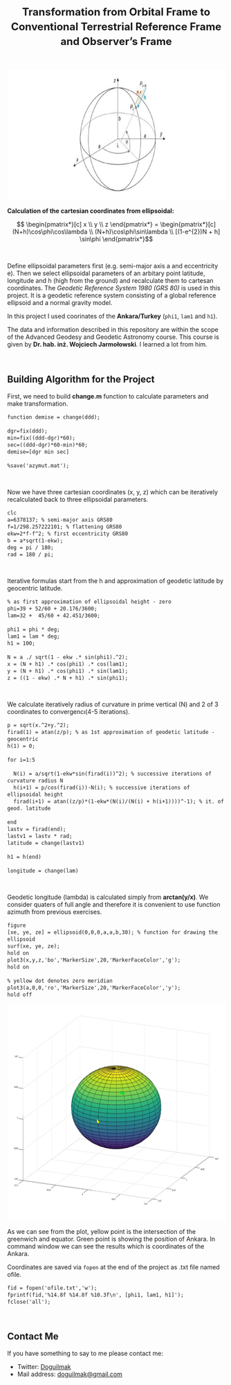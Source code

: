 **<h1 align=center><font size = 5>Transformation from Orbital Frame to Conventional Terrestrial Reference Frame and Observer’s Frame</font></h1>**

<!---
**<h1 align=center><font size = 5>Transformation from Orbital Frame (OR) to Conventional Terrestrial Reference Frame (CT) and Observer’s frame called Horizontal (H)</font></h1>**
--->

<br>

<p align="center">
    <img height="300" src="images/cartesian.png"> 
</p>

<b>Calculation of the cartesian coordinates from ellipsoidal:</b>

$$
\begin{pmatrix*}[c]
  x \\
  y \\
  z
\end{pmatrix*}
 = \begin{pmatrix*}[c]
  (N+h)\cos\phi\cos\lambda \\
  (N+h)\cos\phi\sin\lambda \\
  [(1-e^{2})N + h] \sin\phi
\end{pmatrix*}$$

<br>

Define ellipsoidal parameters first (e.g. semi-major axis a and eccentricity e). Then we select ellipsoidal parameters of an arbitary point latitude, longitude and h (high from the ground) and recalculate them to cartesan coordinates. The <i>Geodetic Reference System 1980 (GRS 80)</i> is used in this project. It is a geodetic reference system consisting of a global reference ellipsoid and a normal gravity model.

In this project I used coorinates of the **Ankara/Turkey** (<code>phi1</code>, <code>lam1</code> and <code>h1</code>).

The data and information described in this repository are within the scope of the Advanced Geodesy and Geodetic Astronomy course. This course is given by **Dr. hab. inż. Wojciech Jarmołowski**. I learned a lot from him.

<br>

## Building Algorithm for the Project

First, we need to build **change.m** function to calculate parameters and make transformation.

    function demise = change(ddd);
    
    dgr=fix(ddd);
    min=fix((ddd-dgr)*60);
    sec=((ddd-dgr)*60-min)*60;
    demise=[dgr min sec]
    
    %save('azymut.mat');

<br>

 Now we have three cartesian coordinates (x, y, z) which can be iteratively recalculated back to three ellipsoidal parameters.

    clc
	a=6378137; % semi-major axis GRS80
	f=1/298.257222101; % flattening GRS80
	ekw=2*f-f^2; % first eccentricity GRS80
	b = a*sqrt(1-ekw);
	deg = pi / 180;
	rad = 180 / pi;

<br>
	
Iterative formulas start from the h and approximation of geodetic latitude by geocentric latitude.

	% as first approximation of ellipsoidal height - zero
	phi=39 + 52/60 + 20.176/3600;
	lam=32 +  45/60 + 42.451/3600;

	phi1 = phi * deg;
	lam1 = lam * deg;
	h1 = 100;

	N = a ./ sqrt(1 - ekw .* sin(phi1).^2);
	x = (N + h1) .* cos(phi1) .* cos(lam1);
	y = (N + h1) .* cos(phi1) .* sin(lam1);
	z = ((1 - ekw) .* N + h1) .* sin(phi1);

<br>

We calculate iteratively radius of curvature in prime vertical (N) and 2 of 3 coordinates to convergencı(4-5 iterations).

    p = sqrt(x.^2+y.^2);
    firad(1) = atan(z/p); % as 1st approximation of geodetic latitude - geocentric
    h(1) = 0;

    for i=1:5
      
      N(i) = a/sqrt(1-ekw*sin(firad(i))^2); % successive iterations of curvature radius N
      h(i+1) = p/cos(firad(i))-N(i); % successive iterations of ellipsoidal height
      firad(i+1) = atan((z/p)*(1-ekw*(N(i)/(N(i) + h(i+1))))^-1); % it. of geod. latitude
      
    end
    lastv = firad(end);
    lastv1 = lastv * rad;
    latitude = change(lastv1)
    
    h1 = h(end)
    
    longitude = change(lam)

<br>

Geodetic longitude (lambda) is calculated simply from **arctan(y/x)**. We consider quaters of full angle and therefore it is convenient to use function azimuth from previous exercises.

    figure
    [xe, ye, ze] = ellipsoid(0,0,0,a,a,b,30); % function for drawing the ellipsoid
    surf(xe, ye, ze);
    hold on
    plot3(x,y,z,'bo','MarkerSize',20,'MarkerFaceColor','g');
    hold on
    
    % yellow dot denotes zero meridian
    plot3(a,0,0,'ro','MarkerSize',20,'MarkerFaceColor','y');
    hold off

<p align="center">
    <img height="500" src="images/ex_8.jpg"> 
</p>

As we can see from the plot, yellow point is the intersection of the greenwich and equator. Green point is showing the position of Ankara.
In command window we can see the results which is coordinates of the Ankara.

Coordinates are saved via <code>fopen</code> at the end of the project as .txt file named ofile.

    fid = fopen('ofile.txt','w');
    fprintf(fid,'%14.8f %14.8f %10.3f\n', [phi1, lam1, h1]');
    fclose('all');

<br>

## Contact Me

If you have something to say to me please contact me: 

 - Twitter: [Doguilmak](https://twitter.com/Doguilmak)  
 - Mail address: doguilmak@gmail.com

